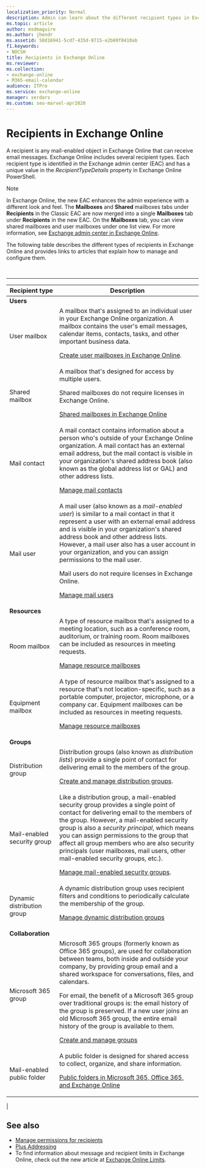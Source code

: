 ```yaml
---
localization_priority: Normal
description: Admin can learn about the different recipient types in Exchange Online.
ms.topic: article
author: msdmaguire
ms.author: jhendr
ms.assetid: 50d16941-5cd7-435d-8715-e2b69f8410ab
f1.keywords:
- NOCSH
title: Recipients in Exchange Online
ms.reviewer:
ms.collection:
- exchange-online
- M365-email-calendar
audience: ITPro
ms.service: exchange-online
manager: serdars
ms.custom: seo-marvel-apr2020
---
```


# Recipients in Exchange Online

A recipient is any mail-enabled object in Exchange Online that can receive email messages. Exchange Online includes several recipient types. Each recipient type is identified in the Exchange admin center (EAC) and has a unique value in the _RecipientTypeDetails_ property in Exchange Online PowerShell.

> [!NOTE]
> In Exchange Online, the new EAC enhances the admin experience with a different look and feel. The **Mailboxes** and **Shared** mailboxes tabs under **Recipients** in the Classic EAC are now merged into a single **Mailboxes** tab under **Recipients** in the new EAC. On the **Mailboxes** tab, you can view shared mailboxes and user mailboxes under one list view. For more information, see [Exchange admin center in Exchange Online](../exchange-admin-center.md).

The following table describes the different types of recipients in Exchange Online and provides links to articles that explain how to manage and configure them.

<br>

****

|Recipient type|Description|
|---|---|
|**Users**||
|User mailbox|A mailbox that's assigned to an individual user in your Exchange Online organization. A mailbox contains the user's email messages, calendar items, contacts, tasks, and other important business data. <p> [Create user mailboxes in Exchange Online](create-user-mailboxes.md).|
|Shared mailbox|A mailbox that's designed for access by multiple users. <p> Shared mailboxes do not require licenses in Exchange Online. <p> [Shared mailboxes in Exchange Online](../collaboration-exo/shared-mailboxes.md)|
|Mail contact|A mail contact contains information about a person who's outside of your Exchange Online organization. A mail contact has an external email address, but the mail contact is visible in your organization's shared address book (also known as the global address list or GAL) and other address lists. <p> [Manage mail contacts](manage-mail-contacts.md)|
|Mail user|A mail user (also known as a _mail-enabled user_) is similar to a mail contact in that it represent a user with an external email address and is visible in your organization's shared address book and other address lists. However, a mail user also has a user account in your organization, and you can assign permissions to the mail user. <p> Mail users do not require licenses in Exchange Online. <p> [Manage mail users](manage-mail-users.md)|
|**Resources**||
|Room mailbox|A type of resource mailbox that's assigned to a meeting location, such as a conference room, auditorium, or training room. Room mailboxes can be included as resources in meeting requests. <p> [Manage resource mailboxes](manage-resource-mailboxes.md)|
|Equipment mailbox|A type of resource mailbox that's assigned to a resource that's not location-specific, such as a portable computer, projector, microphone, or a company car. Equipment mailboxes can be included as resources in meeting requests. <p> [Manage resource mailboxes](manage-resource-mailboxes.md)|
|**Groups**||
|Distribution group|Distribution groups (also known as _distribution lists_) provide a single point of contact for delivering email to the members of the group. <p> [Create and manage distribution groups](manage-distribution-groups/manage-distribution-groups.md).|
|Mail-enabled security group|Like a distribution group, a mail-enabled security group provides a single point of contact for delivering email to the members of the group. However, a mail-enabled security group is also a _security principal_, which means you can assign permissions to the group that affect all group members who are also security principals (user mailboxes, mail users, other mail-enabled security groups, etc.). <p> [Manage mail-enabled security groups](manage-mail-enabled-security-groups.md).|
|Dynamic distribution group|A dynamic distribution group uses recipient filters and conditions to periodically calculate the membership of the group. <p> [Manage dynamic distribution groups](manage-dynamic-distribution-groups/manage-dynamic-distribution-groups.md)|
|**Collaboration**||
|Microsoft 365 group|Microsoft 365 groups (formerly known as Office 365 groups), are used for collaboration between teams, both inside and outside your company, by providing group email and a shared workspace for conversations, files, and calendars. <p> For email, the benefit of a Microsoft 365 group over traditional groups is: the email history of the group is preserved. If a new user joins an old Microsoft 365 group, the entire email history of the group is available to them. <p> [Create and manage groups](create-and-manage-groups.md)|
|Mail-enabled public folder|A public folder is designed for shared access to collect, organize, and share information. <p> [Public folders in Microsoft 365, Office 365, and Exchange Online](../collaboration-exo/public-folders/public-folders.md)|
|

## See also

- [Manage permissions for recipients](manage-permissions-for-recipients.md)
- [Plus Addressing](plus-addressing-in-exchange-online.md)
- To find information about message and recipient limits in Exchange Online, check out the new article at [Exchange Online Limits](/office365/servicedescriptions/exchange-online-service-description/exchange-online-limits).

